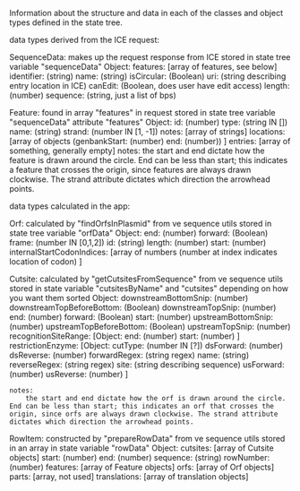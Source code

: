 Information about the structure and data in each of the classes and object types defined in the state tree.

data types derived from the ICE request:

SequenceData:
    makes up the request response from ICE
    stored in state tree variable "sequenceData"
    Object:
        features: [array of features, see below]
        identifier: (string)
        name: (string)
        isCircular: (Boolean)
        uri: (string describing entry location in ICE)
        canEdit: (Boolean, does user have edit access)
        length: (number)
        sequence: (string, just a list of bps)

Feature:
    found in array "features" in request
    stored in state tree variable "sequenceData" attribute "features"
    Object:
        id: (number)
        type: (string IN [])
        name: (string)
        strand: (number IN [1, -1])
        notes: [array of strings]
        locations: [array of objects
                    (genbankStart: (number)
                     end: (number))
                   ]
        entries: [array of something, generally empty]
    notes:
        the start and end dictate how the feature is drawn around the circle. End can be less than start; this indicates a feature that crosses the origin, since features are always drawn clockwise. The strand attribute dictates which direction the arrowhead points. 

data types calculated in the app:

Orf:
    calculated by "findOrfsInPlasmid" from ve sequence utils
    stored in state tree variable "orfData"
    Object:
        end: (number)
        forward: (Boolean)
        frame: (number IN [0,1,2])
        id: (string)
        length: (number)
        start: (number)
        internalStartCodonIndices: [array of numbers
                                        (number at index indicates location of codon)
                                   ]

Cutsite:
    calculated by "getCutsitesFromSequence" from ve sequence utils
    stored in state variable "cutsitesByName" and "cutsites" depending on how you want them sorted
    Object:
        downstreamBottomSnip: (number)                                   
        downstreamTopBeforeBottom: (Boolean)
        downstreamTopSnip: (number)
        end: (number)
        forward: (Boolean)
        start: (number)
        upstreamBottomSnip: (number)
        upstreamTopBeforeBottom: (Boolean)
        upstreamTopSnip: (number)
        recognitionSiteRange: [Object:
                                  end: (number)
                                  start: (number)
                              ]
        restrictionEnzyme: [Object:
                               cutType: (number IN [?])
                               dsForward: (number)
                               dsReverse: (number)
                               forwardRegex: (string regex)
                               name: (string)
                               reverseRegex: (string regex)
                               site: (string describing sequence)
                               usForward: (number)
                               usReverse: (number)
                           ]                              

    notes:
        the start and end dictate how the orf is drawn around the circle. End can be less than start; this indicates an orf that crosses the origin, since orfs are always drawn clockwise. The strand attribute dictates which direction the arrowhead points. 

RowItem:
    constructed by "prepareRowData" from ve sequence utils
    stored in an array in state variable "rowData"
    Object:
        cutsites: [array of Cutsite objects]
        start: (number)
        end: (number)
        sequence: (string)
        rowNumber: (number)
        features: [array of Feature objects]
        orfs: [array of Orf objects]
        parts: [array, not used]
        translations: [array of translation objects]        
